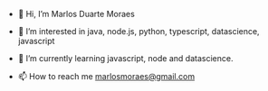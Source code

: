 - 👋 Hi, I’m Marlos Duarte Moraes
- 👀 I’m interested in java, node.js, python, typescript, datascience, javascript
- 🌱 I’m currently learning javascript, node and datascience.

- 📫 How to reach me marlosmoraes@gmail.com

<!---
MarlosDuarteMoraes/MarlosDuarteMoraes is a ✨ special ✨ repository because its `README.md` (this file) appears on your GitHub profile.
You can click the Preview link to take a look at your changes.
--->

